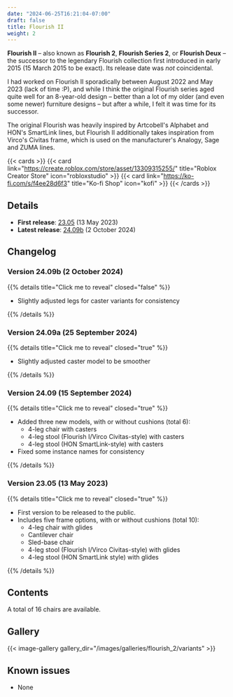 ```yaml
---
date: "2024-06-25T16:21:04-07:00"
draft: false
title: Flourish II
weight: 2
---
```


**Flourish II** – also known as **Flourish 2**, **Flourish Series 2**, or **Flourish Deux** – the successor to the legendary Flourish collection first introduced in early 2015 (15 March 2015 to be exact). Its release date was *not* coincidental.

I had worked on Flourish II sporadically between August 2022 and May 2023 (lack of time :P), and while I think the original Flourish series aged quite well for an 8-year-old design – better than a lot of my older (and even some newer) furniture designs – but after a while, I felt it was time for its successor.

The original Flourish was heavily inspired by Artcobell's Alphabet and HON's SmartLink lines, but Flourish II additionally takes inspiration from Virco's Civitas frame, which is used on the manufacturer's Analogy, Sage and ZUMA lines.

{{< cards >}}
    {{< card link="https://create.roblox.com/store/asset/13309315255/" title="Roblox Creator Store" icon="robloxstudio" >}}
    {{< card link="https://ko-fi.com/s/f4ee28d6f3" title="Ko-fi Shop" icon="kofi" >}}
{{< /cards >}}

## Details

* **First release**: [23.05](#version-2305-13-may-2023) (13 May 2023)
* **Latest release**: [24.09b](#version-2409b-2-october-2024) (2 October 2024)

## Changelog

### Version 24.09b (2 October 2024)

{{% details title="Click me to reveal" closed="false" %}}

* Slightly adjusted legs for caster variants for consistency

{{% /details %}}

### Version 24.09a (25 September 2024)

{{% details title="Click me to reveal" closed="true" %}}

* Slightly adjusted caster model to be smoother

{{% /details %}}

### Version 24.09 (15 September 2024)

{{% details title="Click me to reveal" closed="true" %}}

* Added three new models, with or without cushions (total 6):
    * 4-leg chair with casters
    * 4-leg stool (Flourish I/Virco Civitas-style) with casters
    * 4-leg stool (HON SmartLink-style) with casters
* Fixed some instance names for consistency

{{% /details %}}

### Version 23.05 (13 May 2023)

{{% details title="Click me to reveal" closed="true" %}}

* First version to be released to the public.
* Includes five frame options, with or without cushions (total 10):
    * 4-leg chair with glides
    * Cantilever chair
    * Sled-base chair
    * 4-leg stool (Flourish I/Virco Civitas-style) with glides
    * 4-leg stool (HON SmartLink style) with glides

{{% /details %}}

## Contents

A total of 16 chairs are available.

## Gallery

{{< image-gallery gallery_dir="/images/galleries/flourish_2/variants" >}}

## Known issues

* None